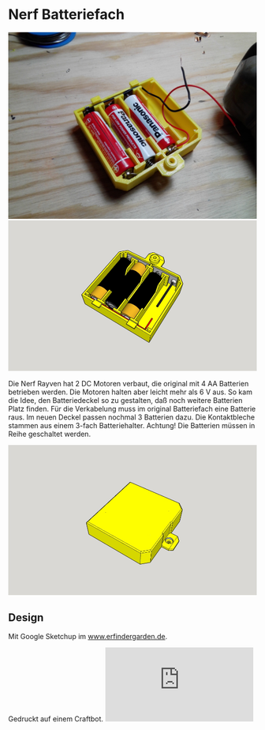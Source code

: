 # Nerf Batteriefach #



![](
https://github.com/minirevollo/Nerf-Batteriefach/blob/master/IMG_20171027_190840.jpg)
![](https://github.com/minirevollo/Nerf-Batteriefach/blob/master/Nerf%20Batteriefach%201.jpg)

Die Nerf Rayven hat 2 DC Motoren verbaut, die original mit 4 AA Batterien betrieben werden. Die Motoren halten aber leicht mehr als 6 V aus. So kam die Idee, den Batteriedeckel so zu gestalten, daß noch weitere Batterien Platz finden. Für die Verkabelung muss im original Batteriefach eine Batterie raus. Im neuen Deckel passen nochmal 3 Batterien dazu. Die Kontaktbleche stammen aus einem 3-fach Batteriehalter.
Achtung! Die Batterien müssen in Reihe geschaltet werden.

![](https://github.com/minirevollo/Nerf-Batteriefach/blob/master/Nerf%20Batteriefach%202.jpg)

## Design ##

Mit Google Sketchup im www.erfindergarden.de.

Gedruckt auf einem Craftbot.
![](https://github.com/minirevollo/Nerf-Batteriefach/blob/master/Nerf%20Batteriefach.stl)



